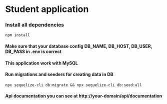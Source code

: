 # Student application

### Install all dependencies

`npm install`

#### Make sure that your database config DB_NAME, DB_HOST, DB_USER, DB_PASS in .env is correct

#### This application work with MySQL

#### Run migrations and seeders for creating data in DB
`npx sequelize-cli db:migrate && npx sequelize-cli db:seed:all`

#### Api documentation you can see at http://your-domain/api/documentation
